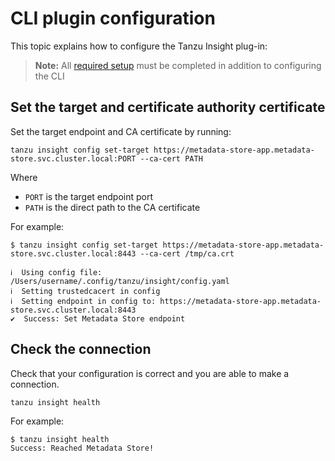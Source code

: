 # CLI plugin configuration

This topic explains how to configure the Tanzu Insight plug-in:

> **Note:** All [required setup](../scst-store/overview.md#required-set-up) must be completed in addition to configuring the CLI


## <a id='set-tar-cert'></a>Set the target and certificate authority certificate

Set the target endpoint and CA certificate by running:

```
tanzu insight config set-target https://metadata-store-app.metadata-store.svc.cluster.local:PORT --ca-cert PATH
```
Where

- `PORT` is the target endpoint port
- `PATH` is the direct path to the CA certificate

For example:

```
$ tanzu insight config set-target https://metadata-store-app.metadata-store.svc.cluster.local:8443 --ca-cert /tmp/ca.crt

ℹ  Using config file: /Users/username/.config/tanzu/insight/config.yaml
ℹ  Setting trustedcacert in config
ℹ  Setting endpoint in config to: https://metadata-store-app.metadata-store.svc.cluster.local:8443
✔  Success: Set Metadata Store endpoint
```

## <a id='check-con'></a>Check the connection

Check that your configuration is correct and you are able to make a connection.

```
tanzu insight health
```

For example:

```
$ tanzu insight health
Success: Reached Metadata Store!
```
